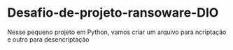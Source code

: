 # Desafio-de-projeto-ransoware-DIO
Nesse pequeno projeto em Python, vamos criar um arquivo para ncriptação e outro para desencriptação
